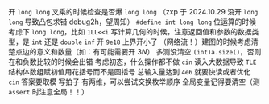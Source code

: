 开 `long long`
叉乘的时候检查是否爆 `long long`
（zxp 于 2024.10.29 没开 `long long` 导致凸包求错 debug2h，望周知）
`#define int long long`
位运算的时候考虑下 `long long`，比如 `1LL<<i`
写计算几何的时候，注意返回值和参数的数据类型，是 `int` 还是 `double`
`inf` 开 `9e18`
上界开小了
（网络流！）建图的时候考虑清楚点边的意义和数量（如：有可能需要开 $3N$）
多测没清空
`(int)a.size()`，否则在和负数比较的时候会出错
考虑初态，什么操作都不做
`cin` 读入大数据导致 `TLE`
结构体数组赋初值用花括号而不是圆括号
总输入量达到 `4e6` 就要快读或者优化 `cin`
答案要取模
写拍子
有两维，可以尝试交换枚举顺序
全局变量记得要清空（测 `assert` 时注意全局！！）